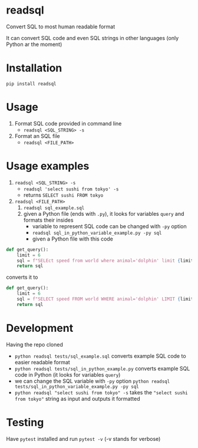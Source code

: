 # readsql

Convert SQL to most human readable format

It can convert SQL code and even SQL strings in other languages (only Python ar the moment)

# Installation 

`pip install readsql`

# Usage 

1. Format SQL code provided in command line
    - `readsql <SQL_STRING> -s`
2. Format an SQL file 
    - `readsql <FILE_PATH>` 

# Usage examples

1. `readsql <SQL_STRING> -s`
    - `readsql 'select sushi from tokyo' -s`
    - returns `SELECT sushi FROM tokyo`
2. `readsql <FILE_PATH>`
    1. `readsql sql_example.sql`
    2. given a Python file (ends with `.py`), it looks for variables `query` and formats their insides
        - variable to represent SQL code can be changed with `-py` option
        - `readsql sql_in_python_variable_example.py -py sql`
        - given a Python file with this code
```python
def get_query():
    limit = 6
    sql = f"SELEct speed from world where animal='dolphin' limit {limit}"
    return sql
```
converts it to 
```python
def get_query():
    limit = 6
    sql = f"SELECT speed FROM world WHERE animal='dolphin' LIMIT {limit}"
    return sql
```

# Development
Having the repo cloned

- `python readsql tests/sql_example.sql` converts example SQL code to easier readable format
- `python readsql tests/sql_in_python_example.py` converts example SQL code in Python (it looks for variables `query`)
- we can change the SQL variable with `-py` option `python readsql tests/sql_in_python_variable_example.py -py sql` 
- `python readsql "select sushi from tokyo" -s` takes the `"select sushi from tokyo"` string as input and outputs it formatted

# Testing

Have `pytest` installed and run `pytest -v` (-v stands for verbose)
